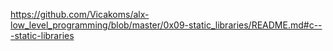 https://github.com/Vicakoms/alx-low_level_programming/blob/master/0x09-static_libraries/README.md#c---static-libraries

